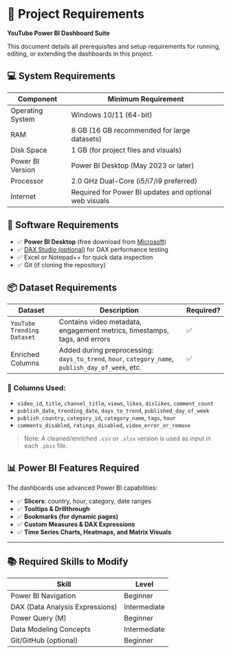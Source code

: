 # 🧰 Project Requirements  
**YouTube Power BI Dashboard Suite**

This document details all prerequisites and setup requirements for running, editing, or extending the dashboards in this project.


## 💻 System Requirements

| Component | Minimum Requirement |
|-----------|---------------------|
| Operating System | Windows 10/11 (64-bit) |
| RAM | 8 GB (16 GB recommended for large datasets) |
| Disk Space | 1 GB (for project files and visuals) |
| Power BI Version | Power BI Desktop (May 2023 or later) |
| Processor | 2.0 GHz Dual-Core (i5/i7/i9 preferred) |
| Internet | Required for Power BI updates and optional web visuals |



## 🔧 Software Requirements

- ✅ **Power BI Desktop** (free download from [Microsoft](https://powerbi.microsoft.com/en-us/downloads/))
- ✅ [DAX Studio (optional)](https://daxstudio.org/) for DAX performance testing
- ✅ Excel or Notepad++ for quick data inspection
- ✅ Git (if cloning the repository)



## 📦 Dataset Requirements

| Dataset | Description | Required? |
|---------|-------------|-----------|
| `YouTube Trending Dataset` | Contains video metadata, engagement metrics, timestamps, tags, and errors | ✅ |
| Enriched Columns | Added during preprocessing: `days_to_trend`, `hour`, `category_name`, `publish_day_of_week`, etc. | ✅ |

### 📁 Columns Used:
- `video_id`, `title`, `channel_title`, `views`, `likes`, `dislikes`, `comment_count`
- `publish_date`, `trending_date`, `days_to_trend`, `published_day_of_week`
- `publish_country`, `category_id`, `category_name`, `tags`, `hour`
- `comments_disabled`, `ratings_disabled`, `video_error_or_remove`

> Note: A cleaned/enriched `.csv` or `.xlsx` version is used as input in each `.pbix` file.



## 📊 Power BI Features Required

The dashboards use advanced Power BI capabilities:
- ✅ **Slicers**: country, hour, category, date ranges
- ✅ **Tooltips & Drillthrough**
- ✅ **Bookmarks (for dynamic pages)**
- ✅ **Custom Measures & DAX Expressions**
- ✅ **Time Series Charts, Heatmaps, and Matrix Visuals**

---

## 📚 Required Skills to Modify

| Skill | Level |
|-------|-------|
| Power BI Navigation | Beginner |
| DAX (Data Analysis Expressions) | Intermediate |
| Power Query (M) | Beginner |
| Data Modeling Concepts | Intermediate |
| Git/GitHub (optional) | Beginner |


